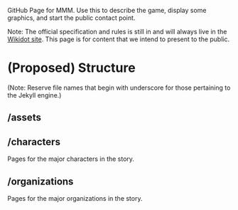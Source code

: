 GitHub Page for MMM. Use this to describe the game, display some graphics, and start the public contact point.

Note: The official specification and rules is still in and will always live in the [Wikidot site](http://monmamo.wikidot.com). This page is for content that we intend to present to the public.

# (Proposed) Structure

(Note: Reserve file names that begin with underscore for those pertaining to the Jekyll engine.)

## /assets

## /characters

Pages for the major characters in the story.

## /organizations

Pages for the major organizations in the story.
